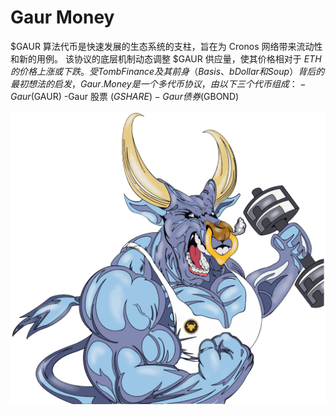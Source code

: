 # Gaur Money

$GAUR 算法代币是快速发展的生态系统的支柱，旨在为 Cronos 网络带来流动性和新的用例。
该协议的底层机制动态调整 $GAUR 供应量，使其价格相对于 $ETH 的价格上涨或下跌。
受 Tomb Finance 及其前身（Basis、bDollar 和 Soup）背后的最初想法的启发，Gaur.Money 是一个多代币协议，由以下三个代币组成：
-Gaur ($GAUR) -Gaur 股票 ($GSHARE) -Gaur 债券 ($GBOND)

![Gaur.4a2e717f](Gaur.4a2e717f.png)

